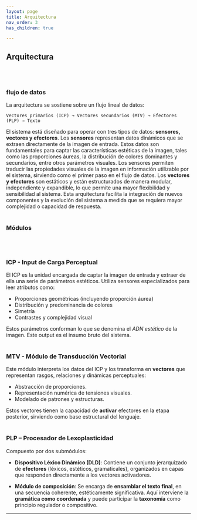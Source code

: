 ```yaml
---
layout: page
title: Arquitectura
nav_order: 3
has_children: true

---
```


## Arquitectura 
<br><br>
### flujo de datos


La arquitectura se sostiene sobre un flujo lineal de datos:

```text
Vectores primarios (ICP) → Vectores secundarios (MTV) → Efectores (PLP) → Texto
```

El sistema está diseñado para operar con tres tipos de datos: **sensores, vectores y efectores**. Los **sensores** representan datos dinámicos que se extraen directamente de la imagen de entrada. Estos datos son fundamentales para captar las características estéticas de la imagen, tales como las proporciones áureas, la distribución de colores dominantes y secundarios, entre otros parámetros visuales. Los sensores permiten traducir las propiedades visuales de la imagen en información utilizable por el sistema, sirviendo como el primer paso en el flujo de datos. Los **vectores y efectores** son estáticos y   están estructurados de manera modular, independiente y expandible, lo que permite una mayor flexibilidad y sensibilidad al sistema. Esta arquitectura facilita la integración de nuevos componentes y la evolución del sistema a medida que se requiera mayor complejidad o capacidad de respuesta.
<br><br>
### Módulos 
<br><br>
### ICP - Input de Carga Perceptual

El ICP es la unidad encargada de captar la imagen de entrada y extraer de ella una serie de parámetros estéticos. Utiliza sensores especializados para leer atributos como:
- Proporciones geométricas (incluyendo proporción áurea)
- Distribución y predominancia de colores
- Simetría
- Contrastes y complejidad visual

Estos parámetros conforman lo que se denomina el *ADN estético* de la imagen. Este output es el insumo bruto del sistema.
<br><br>
### MTV - Módulo de Transducción Vectorial

Este módulo interpreta los datos del ICP y los transforma en **vectores** que representan rasgos, relaciones y dinámicas perceptuales:

- Abstracción de proporciones.
- Representación numérica de tensiones visuales.
- Modelado de patrones y estructuras.

Estos vectores tienen la capacidad de **activar** efectores en la etapa posterior, sirviendo como base estructural del lenguaje.
<br><br>
### PLP – Procesador de Lexoplasticidad

Compuesto por dos submódulos:


- **Dispositivo Léxico Dinámico (DLD)**: Contiene un conjunto jerarquizado de **efectores** (léxicos, estéticos, gramaticales), organizados en capas que responden directamente a los vectores activadores.


- **Módulo de composición**: Se encarga de **ensamblar el texto final**, en una secuencia coherente, estéticamente significativa. Aquí interviene la **gramática como coordenada** y puede participar la **taxonomía** como principio regulador o compositivo.


---
